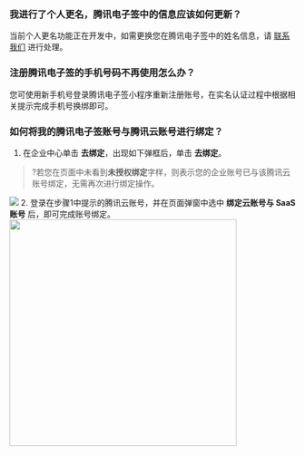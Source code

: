 ### 我进行了个人更名，腾讯电子签中的信息应该如何更新？
当前个人更名功能正在开发中，如需更换您在腾讯电子签中的姓名信息，请 [联系我们](https://cloud.tencent.com/document/product/1323/59638) 进行处理。

### 注册腾讯电子签的手机号码不再使用怎么办？
您可使用新手机号登录腾讯电子签小程序重新注册账号，在实名认证过程中根据相关提示完成手机号换绑即可。

### 如何将我的腾讯电子签账号与腾讯云账号进行绑定？
1. 在企业中心单击 **去绑定**，出现如下弹框后，单击 **去绑定**。
>?若您在页面中未看到**未授权绑定**字样，则表示您的企业账号已与该腾讯云账号绑定，无需再次进行绑定操作。

 ![](https://qcloudimg.tencent-cloud.cn/raw/f16bcc424bb734cd56dfcc69247aa1f8.png)
2. 登录在步骤1中提示的腾讯云账号，并在页面弹窗中选中 **绑定云账号与 SaaS 账号** 后，即可完成账号绑定。
<img style="width:400px; max-width: inherit;" src="https://qcloudimg.tencent-cloud.cn/raw/8cfb75660e79a3517d881ae21ebee836.png" />
